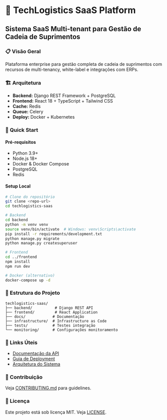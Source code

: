 # 🚀 TechLogistics SaaS Platform

## Sistema SaaS Multi-tenant para Gestão de Cadeia de Suprimentos

### 📋 Visão Geral
Plataforma enterprise para gestão completa de cadeia de suprimentos com recursos de multi-tenancy, white-label e integrações com ERPs.

### 🏗️ Arquitetura
- **Backend:** Django REST Framework + PostgreSQL
- **Frontend:** React 18 + TypeScript + Tailwind CSS
- **Cache:** Redis
- **Queue:** Celery
- **Deploy:** Docker + Kubernetes

### 🚀 Quick Start

#### Pré-requisitos
- Python 3.9+
- Node.js 18+
- Docker & Docker Compose
- PostgreSQL
- Redis

#### Setup Local
```bash
# Clone do repositório
git clone <repo-url>
cd techlogistics-saas

# Backend
cd backend
python -m venv venv
source venv/bin/activate  # Windows: venv\Scripts\activate
pip install -r requirements/development.txt
python manage.py migrate
python manage.py createsuperuser

# Frontend
cd ../frontend
npm install
npm run dev

# Docker (alternativo)
docker-compose up -d
```

### 📁 Estrutura do Projeto
```
techlogistics-saas/
├── backend/          # Django REST API
├── frontend/         # React Application
├── docs/            # Documentação
├── infrastructure/  # Infrastructure as Code
├── tests/           # Testes integração
└── monitoring/      # Configurações monitoramento
```

### 🔗 Links Úteis
- [Documentação da API](./docs/api/)
- [Guia de Deployment](./docs/deployment/)
- [Arquitetura do Sistema](./docs/architecture/)

### 🤝 Contribuição
Veja [CONTRIBUTING.md](./CONTRIBUTING.md) para guidelines.

### 📄 Licença
Este projeto está sob licença MIT. Veja [LICENSE](./LICENSE).
